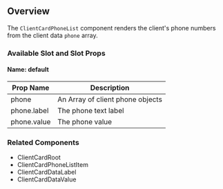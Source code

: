 ## Overview
The `ClientCardPhoneList` component renders the client's phone numbers from the client data `phone` array.

### Available Slot and Slot Props

#### Name: default

| Prop Name | Description |
| ----- | ----------- |
| phone | An Array of client phone objects |
| phone.label | The phone text label |
| phone.value | The phone value |


### Related Components
- ClientCardRoot
- ClientCardPhoneListItem
- ClientCardDataLabel
- ClientCardDataValue